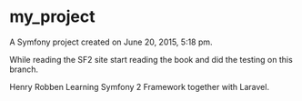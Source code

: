 my_project
==========

A Symfony project created on June 20, 2015, 5:18 pm.

While reading the SF2 site start reading the book and did the testing on this branch.

Henry Robben Learning Symfony 2 Framework together with Laravel.
